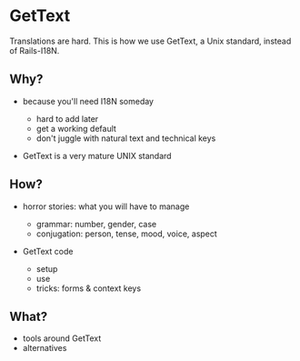 # GetText
Translations are hard.
This is how we use GetText, a Unix standard, instead of Rails-I18N.

## Why?
* because you'll need I18N someday
  * hard to add later
  * get a working default
  * don't juggle with natural text and technical keys

* GetText is a very mature UNIX standard

## How?
* horror stories: what you will have to manage
  * grammar: number, gender, case
  * conjugation: person, tense, mood, voice, aspect

* GetText code
  * setup
  * use
  * tricks: forms & context keys

## What?
* tools around GetText
* alternatives


